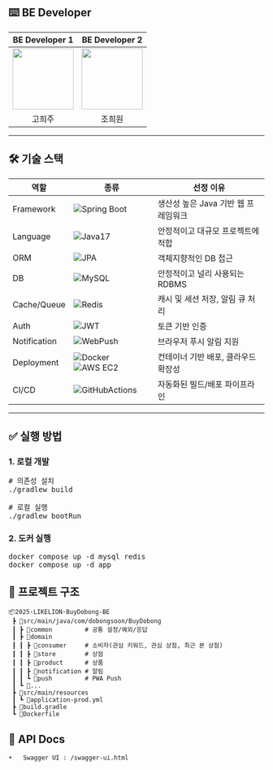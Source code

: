 <!-- prettier-ignore-start -->

## ⌨️ BE Developer

|                                                            BE Developer 1                                                            |                                                            BE Developer 2                                                            |
| :----------------------------------------------------------------------------------------------------------------------------------: | :----------------------------------------------------------------------------------------------------------------------------------: |
| <a href="https://github.com/HeejuKo"><img src="https://avatars.githubusercontent.com/u/142784710?v=4" width="120px;" alt=""/></a>    | <a href="https://github.com/HeewonJo"><img src="https://avatars.githubusercontent.com/u/155250845?v=4" width="120px;" alt=""/></a>    |
|                                                                 고희주                                                                 |                                                                 조희원                                                                 |

---

## 🛠 기술 스택

| **역할**     | **종류**                                                                                                                                                                                                                 | **선정 이유**                     |
| ------------ | ------------------------------------------------------------------------------------------------------------------------------------------------------------------------------------------------------------------------ | -------------------------------- |
| Framework    | ![Spring Boot](https://img.shields.io/badge/SpringBoot-6DB33F?style=for-the-badge&logo=springboot&logoColor=white)                                                                                                       | 생산성 높은 Java 기반 웹 프레임워크 |
| Language     | ![Java17](https://img.shields.io/badge/Java%2017-007396?style=for-the-badge&logo=openjdk&logoColor=white)                                                                                                                | 안정적이고 대규모 프로젝트에 적합   |
| ORM          | ![JPA](https://img.shields.io/badge/JPA%20(Hibernate)-59666C?style=for-the-badge&logo=hibernate&logoColor=white)                                                                                                        | 객체지향적인 DB 접근                |
| DB           | ![MySQL](https://img.shields.io/badge/MySQL%208-4479A1?style=for-the-badge&logo=mysql&logoColor=white)                                                                                                                   | 안정적이고 널리 사용되는 RDBMS      |
| Cache/Queue  | ![Redis](https://img.shields.io/badge/Redis-DC382D?style=for-the-badge&logo=redis&logoColor=white)                                                                                                                       | 캐시 및 세션 저장, 알림 큐 처리      |
| Auth         | ![JWT](https://img.shields.io/badge/JWT-000000?style=for-the-badge&logo=jsonwebtokens&logoColor=white)                                                                                                                   | 토큰 기반 인증                      |
| Notification | ![WebPush](https://img.shields.io/badge/WebPush-5A0FC8?style=for-the-badge&logo=GoogleChrome&logoColor=white)                                                                                                            | 브라우저 푸시 알림 지원              |
| Deployment   | ![Docker](https://img.shields.io/badge/Docker-2496ED?style=for-the-badge&logo=docker&logoColor=white) ![AWS EC2](https://img.shields.io/badge/AWS%20EC2-FF9900?style=for-the-badge&logo=amazonec2&logoColor=white)        | 컨테이너 기반 배포, 클라우드 확장성  |
| CI/CD        | ![GitHubActions](https://img.shields.io/badge/GitHubActions-2088FF?style=for-the-badge&logo=githubactions&logoColor=white)                                                                                               | 자동화된 빌드/배포 파이프라인        |

---

## ✅ 실행 방법

### 1. 로컬 개발
<pre>
# 의존성 설치
./gradlew build

# 로컬 실행
./gradlew bootRun
</pre>

### 2. 도커 실행
<pre>
docker compose up -d mysql redis
docker compose up -d app
</pre>

## 📂 프로젝트 구조
```
📦2025-LIKELION-BuyDobong-BE
 ┣ 📂src/main/java/com/dobongsoon/BuyDobong
 ┃ ┣ 📂common         # 공통 설정/예외/응답
 ┃ ┣ 📂domain
 ┃ ┃ ┣ 📂consumer     # 소비자(관심 키워드, 관심 상점, 최근 본 상점)
 ┃ ┃ ┣ 📂store        # 상점
 ┃ ┃ ┣ 📂product      # 상품
 ┃ ┃ ┣ 📂notification # 알림
 ┃ ┃ ┗ 📂push         # PWA Push
 ┃ ┗ 📂...
 ┣ 📂src/main/resources
 ┃ ┗ 📜application-prod.yml
 ┣ 📜build.gradle
 ┗ 📜Dockerfile
```

 ## 📄 API Docs
	•	Swagger UI : /swagger-ui.html
